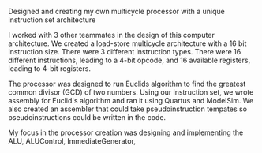 Designed and creating my own multicycle processor with a unique instruction set architecture

I worked with 3 other teammates in the design of this computer architecture. We created a load-store multicycle architecture with a 16 bit instruction size. There were 3 different 
instruction types. There were 16 different instructions, leading to a 4-bit opcode, and 16 available registers, leading to 4-bit registers.

The processor was designed to run Euclids algorithm to find the greatest common divisor (GCD) of two numbers. Using our instruction set, we wrote assembly for Euclid's algorithm
and ran it using Quartus and ModelSim. We also created an assembler that could take pseudoinstruction tempates so pseudoinstructions could be written in the code. 

My focus in the processor creation was designing and implementing the ALU, ALUControl, ImmediateGenerator, 

